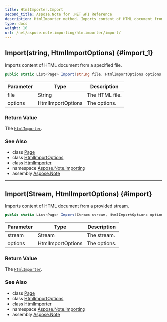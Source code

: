 ```yaml
---
title: HtmlImporter.Import
second_title: Aspose.Note for .NET API Reference
description: HtmlImporter method. Imports content of HTML document from a specified file
type: docs
weight: 10
url: /net/aspose.note.importing/htmlimporter/import/
---
```

## Import(string, HtmlImportOptions) {#import_1}

Imports content of HTML document from a specified file.

```csharp
public static List<Page> Import(string file, HtmlImportOptions options = null)
```

| Parameter | Type | Description |
| --- | --- | --- |
| file | String | The HTML file. |
| options | HtmlImportOptions | The options. |

### Return Value

The [`HtmlImporter`](../).

### See Also

* class [Page](../../../aspose.note/page/)
* class [HtmlImportOptions](../../htmlimportoptions/)
* class [HtmlImporter](../)
* namespace [Aspose.Note.Importing](../../htmlimporter/)
* assembly [Aspose.Note](../../../)

---

## Import(Stream, HtmlImportOptions) {#import}

Imports content of HTML document from a provided stream.

```csharp
public static List<Page> Import(Stream stream, HtmlImportOptions options = null)
```

| Parameter | Type | Description |
| --- | --- | --- |
| stream | Stream | The stream. |
| options | HtmlImportOptions | The options. |

### Return Value

The [`HtmlImporter`](../).

### See Also

* class [Page](../../../aspose.note/page/)
* class [HtmlImportOptions](../../htmlimportoptions/)
* class [HtmlImporter](../)
* namespace [Aspose.Note.Importing](../../htmlimporter/)
* assembly [Aspose.Note](../../../)


